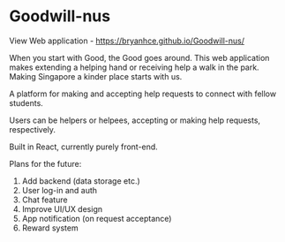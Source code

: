 # Goodwill-nus

View Web application - https://bryanhce.github.io/Goodwill-nus/

When you start with Good, the Good goes around.
This web application makes extending a helping hand or receiving help a walk in the park. 
Making Singapore a kinder place starts with us.

A platform for making and accepting help requests to connect with fellow students.

Users can be helpers or helpees, accepting or making help requests, respectively.

Built in React, currently purely front-end.

Plans for the future:
1. Add backend (data storage etc.)
2. User log-in and auth
3. Chat feature
4. Improve UI/UX design
5. App notification (on request acceptance)
6. Reward system
